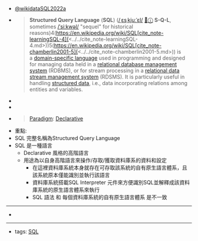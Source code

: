- [@wikidataSQL2022a](<../../@wikidataSQL2022a.md>)
- > **Structured Query Language** (**SQL**) ([/ˌɛsˌkjuːˈɛl/](https://en.wikipedia.org/wiki/Help:IPA/English) [🔗](https://upload.wikimedia.org/wikipedia/commons/transcoded/5/5f/En-us-SQL.ogg/En-us-SQL.ogg.mp3)[ⓘ](https://en.wikipedia.org/wiki/File:En-us-SQL.ogg) __S-Q-L__, sometimes [/ˈsiːkwəl/](https://en.wikipedia.org/wiki/Help:IPA/English) "sequel" for historical reasons)4(https://en.wikipedia.org/wiki/SQL[cite_note-learningSQL-4](<../../cite_note-learningSQL-4.md>))5(https://en.wikipedia.org/wiki/SQL[cite_note-chamberlin2001-5](<../../cite_note-chamberlin2001-5.md>)) is a [domain-specific language](https://en.wikipedia.org/wiki/Domain-specific_language) used in programming and designed for managing data held in a [relational database management system](https://en.wikipedia.org/wiki/Relational_database_management_system) (RDBMS), or for stream processing in a [relational data stream management system](https://en.wikipedia.org/wiki/Relational_data_stream_management_system) (RDSMS). It is particularly useful in handling [structured data](https://en.wikipedia.org/wiki/Data_model), i.e., data incorporating relations among entities and variables.
- 
- 
- > [Paradigm](https://en.wikipedia.org/wiki/Programming_paradigm):    [Declarative](https://en.wikipedia.org/wiki/Declarative_programming)
- 重點:
- SQL 完整名稱為Structured Query Language
- SQL 是一種語言
    - Declarative 風格的高階語言
    - 用途為以自身高階語言來操作/存取/獲取資料庫系的資料和設定
        - 在這裡資料庫系統本身就存在可存取該系統的自有原生語言體系，且該系統原本僅能識別並執行該語言
        - 資料庫系統搭載SQL Interpreter 元件來方便識別SQL並解釋成該資料庫系統的原生語言體系來執行
        - SQL 語法 和 每個資料庫系統的自有原生語言體系 是不一致
- ---
- 
- ---
- tags: [SQL](<../../SQL.md>)

